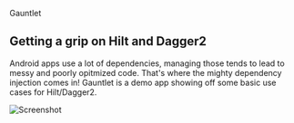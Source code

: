 Gauntlet

## Getting a grip on Hilt and Dagger2 
Android apps use a lot of dependencies, managing those tends to lead to messy and poorly opitmized code. That's where the mighty dependency injection comes in! Gauntlet is a demo app showing off some basic use cases for Hilt/Dagger2.

![Screenshot](https://i.imgur.com/wQ6EBnu.png)
